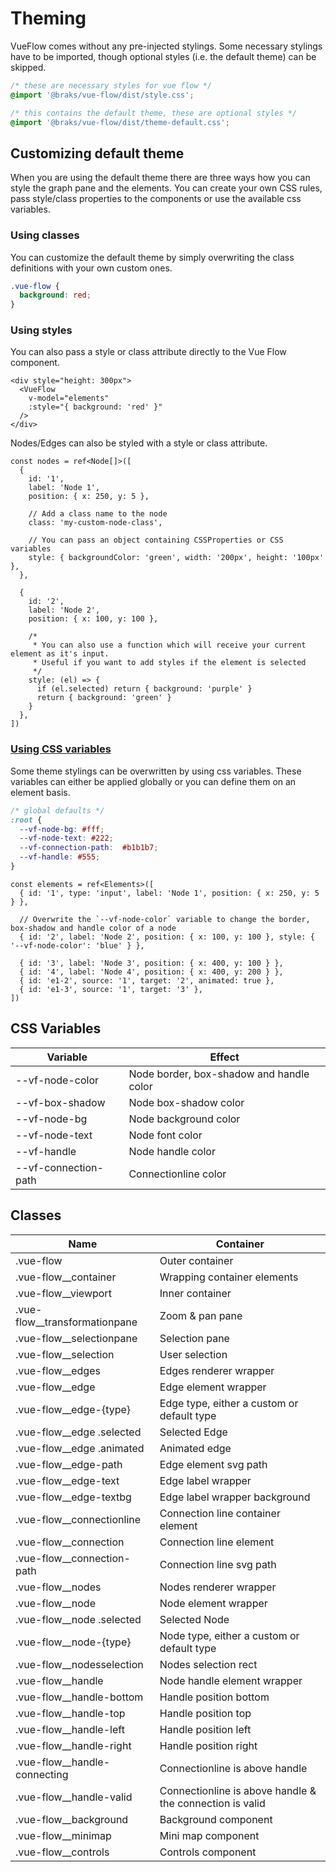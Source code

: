 # Theming

VueFlow comes without any pre-injected stylings. Some necessary stylings have to be imported, though optional styles (i.e.
the default theme) can be skipped.

```css
/* these are necessary styles for vue flow */
@import '@braks/vue-flow/dist/style.css';

/* this contains the default theme, these are optional styles */
@import '@braks/vue-flow/dist/theme-default.css';
```

## Customizing default theme

When you are using the default theme there are three ways how you can style the graph pane and the elements. You can create
your own CSS rules, pass style/class properties to the components or use the available css variables.

### Using classes

You can customize the default theme by simply overwriting the class definitions with your own custom ones.

```css
.vue-flow {
  background: red;
}
```

### Using styles

You can also pass a style or class attribute directly to the Vue Flow component.

```vue{4}
<div style="height: 300px">
  <VueFlow
    v-model="elements"
    :style="{ background: 'red' }"
  />
</div>
```

Nodes/Edges can also be styled with a style or class attribute.

```ts{7-11,19-26}
const nodes = ref<Node[]>([
  { 
    id: '1', 
    label: 'Node 1', 
    position: { x: 250, y: 5 },
    
    // Add a class name to the node
    class: 'my-custom-node-class',
    
    // You can pass an object containing CSSProperties or CSS variables
    style: { backgroundColor: 'green', width: '200px', height: '100px' },
  },
  
  { 
    id: '2', 
    label: 'Node 2', 
    position: { x: 100, y: 100 }, 
    
    /* 
     * You can also use a function which will receive your current element as it's input.
     * Useful if you want to add styles if the element is selected
     */
    style: (el) => {
      if (el.selected) return { background: 'purple' }
      return { background: 'green' }
    }
  },
])
```

### [Using CSS variables](/typedocs/types/CSSVars)

Some theme stylings can be overwritten by using css variables.
These variables can either be applied globally or you can define them on an element basis.

```css
/* global defaults */
:root {
  --vf-node-bg: #fff;
  --vf-node-text: #222;
  --vf-connection-path:  #b1b1b7;
  --vf-handle: #555;
}
```

```ts{4-5}
const elements = ref<Elements>([
  { id: '1', type: 'input', label: 'Node 1', position: { x: 250, y: 5 } },
  
  // Overwrite the `--vf-node-color` variable to change the border, box-shadow and handle color of a node
  { id: '2', label: 'Node 2', position: { x: 100, y: 100 }, style: { '--vf-node-color': 'blue' } },
  
  { id: '3', label: 'Node 3', position: { x: 400, y: 100 } },
  { id: '4', label: 'Node 4', position: { x: 400, y: 200 } },
  { id: 'e1-2', source: '1', target: '2', animated: true },
  { id: 'e1-3', source: '1', target: '3' },
])
```

## CSS Variables

| Variable              | Effect                                   |
|-----------------------|------------------------------------------|
| --vf-node-color       | Node border, box-shadow and handle color |
| --vf-box-shadow       | Node box-shadow color                    |
| --vf-node-bg          | Node background color                    |
| --vf-node-text        | Node font color                          |
| --vf-handle           | Node handle color                        |
| --vf-connection-path  | Connectionline color                     |

## Classes

| Name                          | Container                                                |
|-------------------------------|----------------------------------------------------------|
| .vue-flow                     | Outer container                                          |
| .vue-flow__container          | Wrapping container elements                              |
| .vue-flow__viewport           | Inner container                                          |
| .vue-flow__transformationpane | Zoom & pan pane                                          |
| .vue-flow__selectionpane      | Selection pane                                           |
| .vue-flow__selection          | User selection                                           |
| .vue-flow__edges              | Edges renderer wrapper                                   |
| .vue-flow__edge               | Edge element wrapper                                     |
| .vue-flow__edge-{type}        | Edge type, either a custom or default type               |
| .vue-flow__edge .selected     | Selected Edge                                            |
| .vue-flow__edge .animated     | Animated edge                                            |
| .vue-flow__edge-path          | Edge element svg path                                    |
| .vue-flow__edge-text          | Edge label wrapper                                       |
| .vue-flow__edge-textbg        | Edge label wrapper background                            |
| .vue-flow__connectionline     | Connection line container element                        |
| .vue-flow__connection         | Connection line element                                  |
| .vue-flow__connection-path    | Connection line svg path                                 |
| .vue-flow__nodes              | Nodes renderer wrapper                                   |
| .vue-flow__node               | Node element wrapper                                     |
| .vue-flow__node .selected     | Selected Node                                            |
| .vue-flow__node-{type}        | Node type, either a custom or default type               |
| .vue-flow__nodesselection     | Nodes selection rect                                     |
| .vue-flow__handle             | Node handle element wrapper                              |
| .vue-flow__handle-bottom      | Handle position bottom                                   |
| .vue-flow__handle-top         | Handle position top                                      |
| .vue-flow__handle-left        | Handle position left                                     |
| .vue-flow__handle-right       | Handle position right                                    |
| .vue-flow__handle-connecting  | Connectionline is above handle                           |
| .vue-flow__handle-valid       | Connectionline is above handle & the connection is valid |
| .vue-flow__background         | Background component                                     |
| .vue-flow__minimap            | Mini map component                                       |
| .vue-flow__controls           | Controls component                                       |
 
